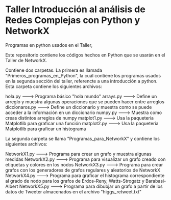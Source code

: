 # Taller Introducción al análisis de Redes Complejas con Python y NetworkX
Programas en python usados en el Taller,

Este repositorio contiene los códigos hechos en Python que se usarán en el Taller de NetworkX. 

Contiene dos carpetas. La primera es llamada "Primeros_programas_en_Python", la cuál contiene los programas usados en 
la segunda sección del taller, referencte a una introducción a python. Esta carpeta contiene los siguientes archivos:

hola.py         ---> Programa básico "hola mundo"
arrays.py       ---> Define un arreglo y muestra algunas operaciones que se pueden hacer entre arreglos
diccionaros.py  ---> Define un diccionario y muestra como se puede acceder a la información en un diccionario
numpy.py        ---> Muestra como creas distintos arreglos de numpy
matplot1.py     ---> Usa la paqueteria Matplotlib para graficar una función
matplot2.py     ---> Usa la paqueteria Matplotlib para graficar un histograma

La segunda carpeta se llama "Programas_para_NetworkX" y contiene los siguientes archivos:

NetworkX1.py ---> Programa para crear un grafo y muestra algunas medidas
NetworkX2.py ---> Programa para visualizar un grafo creado con etiquetas y colores en los nodos
NetworkX3.py ---> Programa para crear grafos con los generadores de grafos regulares y aleatorios de NetworkX
NetworkX4.py ---> Programa para graficar el histograma correspondiente al grado de nodo para los grafos de Erdos-Reny, Watts-Strogatz y Barabasi-Albert
NetworkX5.py ---> Programa para dibubjar un grafo a partir de los datos de Tweeter almacenados en el archivo "higgs_retweet.txt"
